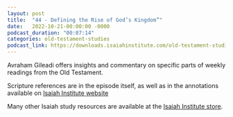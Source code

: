 ```yaml
---
layout: post
title:  "44 - Defining the Rise of God’s Kingdom”"
date:   2022-10-21-00:00:00 -0000
podcast_duration: "00:07:14"
categories: old-testament-studies
podcast_link: https://downloads.isaiahinstitute.com/old-testament-studies/II-OT-44.mp3
---
```

Avraham Gileadi offers insights and commentary on specific parts of weekly readings from the Old Testament.

Scripture references are in the episode itself, as well as in the annotations available on [Isaiah Institute website](https://isaiahinstitute.com/studies-in-the-old-testament/)

Many other Isaiah study resources are available at the [Isaiah Institute store](https://isaiahinstitute.com/store/).